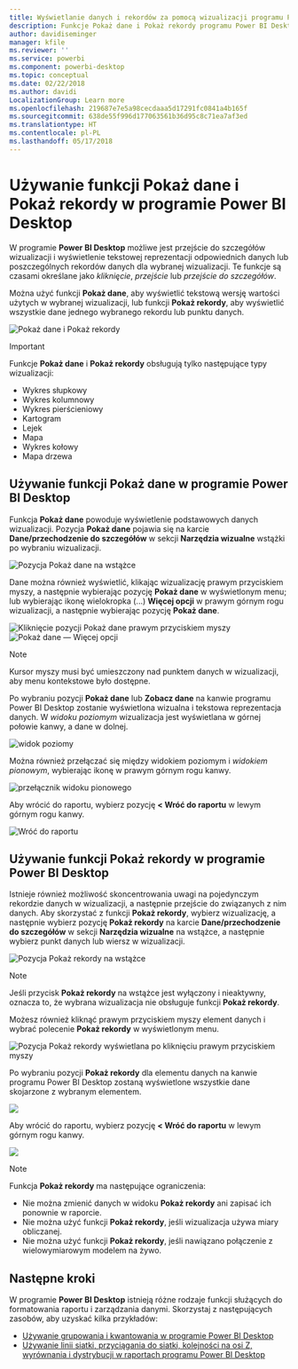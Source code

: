 ```yaml
---
title: Wyświetlanie danych i rekordów za pomocą wizualizacji programu Power BI Desktop
description: Funkcje Pokaż dane i Pokaż rekordy programu Power BI Desktop umożliwiają przechodzenie do szczegółów
author: davidiseminger
manager: kfile
ms.reviewer: ''
ms.service: powerbi
ms.component: powerbi-desktop
ms.topic: conceptual
ms.date: 02/22/2018
ms.author: davidi
LocalizationGroup: Learn more
ms.openlocfilehash: 219687e7e5a98cecdaaa5d17291fc0841a4b165f
ms.sourcegitcommit: 638de55f996d177063561b36d95c8c71ea7af3ed
ms.translationtype: HT
ms.contentlocale: pl-PL
ms.lasthandoff: 05/17/2018
---
```

# <a name="use-see-data-and-see-records-in-power-bi-desktop"></a>Używanie funkcji Pokaż dane i Pokaż rekordy w programie Power BI Desktop
W programie **Power BI Desktop** możliwe jest przejście do szczegółów wizualizacji i wyświetlenie tekstowej reprezentacji odpowiednich danych lub poszczególnych rekordów danych dla wybranej wizualizacji. Te funkcje są czasami określane jako *kliknięcie*, *przejście* lub *przejście do szczegółów*.

Można użyć funkcji **Pokaż dane**, aby wyświetlić tekstową wersję wartości użytych w wybranej wizualizacji, lub funkcji **Pokaż rekordy**, aby wyświetlić wszystkie dane jednego wybranego rekordu lub punktu danych. 

![Pokaż dane i Pokaż rekordy](media/desktop-see-data-see-records/see-data-record.png)

>[!IMPORTANT]
>Funkcje **Pokaż dane** i **Pokaż rekordy** obsługują tylko następujące typy wizualizacji:
>  - Wykres słupkowy
>  - Wykres kolumnowy
>  - Wykres pierścieniowy
>  - Kartogram
>  - Lejek
>  - Mapa
>  - Wykres kołowy
>  - Mapa drzewa

## <a name="use-see-data-in-power-bi-desktop"></a>Używanie funkcji Pokaż dane w programie Power BI Desktop

Funkcja **Pokaż dane** powoduje wyświetlenie podstawowych danych wizualizacji. Pozycja **Pokaż dane** pojawia się na karcie **Dane/przechodzenie do szczegółów** w sekcji **Narzędzia wizualne** wstążki po wybraniu wizualizacji.

![Pozycja Pokaż dane na wstążce](media/desktop-see-data-see-records/see-data1.png)

Dane można również wyświetlić, klikając wizualizację prawym przyciskiem myszy, a następnie wybierając pozycję **Pokaż dane** w wyświetlonym menu; lub wybierając ikonę wielokropka (...) **Więcej opcji** w prawym górnym rogu wizualizacji, a następnie wybierając pozycję **Pokaż dane**.

![Kliknięcie pozycji Pokaż dane prawym przyciskiem myszy](media/desktop-see-data-see-records/see-data2.png)&nbsp;&nbsp;![Pokaż dane — Więcej opcji](media/desktop-see-data-see-records/see-data3.png)

> [!NOTE]
> Kursor myszy musi być umieszczony nad punktem danych w wizualizacji, aby menu kontekstowe było dostępne.

Po wybraniu pozycji **Pokaż dane** lub **Zobacz dane** na kanwie programu Power BI Desktop zostanie wyświetlona wizualna i tekstowa reprezentacja danych. W *widoku poziomym* wizualizacja jest wyświetlana w górnej połowie kanwy, a dane w dolnej. 

![widok poziomy](media/desktop-see-data-see-records/see-data4a.png)

Można również przełączać się między widokiem poziomym i *widokiem pionowym*, wybierając ikonę w prawym górnym rogu kanwy.

![przełącznik widoku pionowego](media/desktop-see-data-see-records/see-data4.png)

Aby wrócić do raportu, wybierz pozycję **< Wróć do raportu** w lewym górnym rogu kanwy.

![Wróć do raportu](media/desktop-see-data-see-records/see-data5.png)

## <a name="use-see-records-in-power-bi-desktop"></a>Używanie funkcji Pokaż rekordy w programie Power BI Desktop

Istnieje również możliwość skoncentrowania uwagi na pojedynczym rekordzie danych w wizualizacji, a następnie przejście do związanych z nim danych. Aby skorzystać z funkcji **Pokaż rekordy**, wybierz wizualizację, a następnie wybierz pozycję **Pokaż rekordy** na karcie **Dane/przechodzenie do szczegółów** w sekcji **Narzędzia wizualne** na wstążce, a następnie wybierz punkt danych lub wiersz w wizualizacji. 

![Pozycja Pokaż rekordy na wstążce](media/desktop-see-data-see-records/see-record1.png)

> [!NOTE]
> Jeśli przycisk **Pokaż rekordy** na wstążce jest wyłączony i nieaktywny, oznacza to, że wybrana wizualizacja nie obsługuje funkcji **Pokaż rekordy**.

Możesz również kliknąć prawym przyciskiem myszy element danych i wybrać polecenie **Pokaż rekordy** w wyświetlonym menu.

![Pozycja Pokaż rekordy wyświetlana po kliknięciu prawym przyciskiem myszy](media/desktop-see-data-see-records/see-record2.png)

Po wybraniu pozycji **Pokaż rekordy** dla elementu danych na kanwie programu Power BI Desktop zostaną wyświetlone wszystkie dane skojarzone z wybranym elementem. 

![](media/desktop-see-data-see-records/see-record3.png)

Aby wrócić do raportu, wybierz pozycję **< Wróć do raportu** w lewym górnym rogu kanwy.

![](media/desktop-see-data-see-records/see-record4.png)

> [!NOTE]
>Funkcja **Pokaż rekordy** ma następujące ograniczenia:
> - Nie można zmienić danych w widoku **Pokaż rekordy** ani zapisać ich ponownie w raporcie.
> - Nie można użyć funkcji **Pokaż rekordy**, jeśli wizualizacja używa miary obliczanej.
> - Nie można użyć funkcji **Pokaż rekordy**, jeśli nawiązano połączenie z wielowymiarowym modelem na żywo.

## <a name="next-steps"></a>Następne kroki
W programie **Power BI Desktop** istnieją różne rodzaje funkcji służących do formatowania raportu i zarządzania danymi. Skorzystaj z następujących zasobów, aby uzyskać kilka przykładów:

* [Używanie grupowania i kwantowania w programie Power BI Desktop](desktop-grouping-and-binning.md)
* [Używanie linii siatki, przyciągania do siatki, kolejności na osi Z, wyrównania i dystrybucji w raportach programu Power BI Desktop](desktop-gridlines-snap-to-grid.md)

